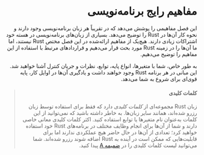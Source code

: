 <div dir="rtl">

# مفاهیم رایج برنامه‌نویسی

این فصل مفاهیمی را پوشش می‌دهد که در تقریباً هر زبان برنامه‌نویسی وجود دارند و نحوه کار آن‌ها در Rust را توضیح می‌دهد. بسیاری از زبان‌های برنامه‌نویسی در هسته خود اشتراکات زیادی دارند. هیچ‌یک از مفاهیم ارائه‌شده در این فصل مختص Rust نیستند، اما ما آن‌ها را در زمینه Rust مورد بحث قرار می‌دهیم و قراردادهای مرتبط با استفاده از این مفاهیم را توضیح می‌دهیم.

به طور خاص، شما با متغیرها، انواع پایه، توابع، نظرات و جریان کنترل آشنا خواهید شد. این مبانی در هر برنامه Rust وجود خواهند داشت و یادگیری آن‌ها در اوایل کار، پایه قوی‌ای برای شروع به شما می‌دهد.

> #### کلمات کلیدی
>
> زبان Rust مجموعه‌ای از _کلمات کلیدی_ دارد که فقط برای استفاده توسط زبان رزرو شده‌اند، همانند سایر زبان‌ها. به خاطر داشته باشید که نمی‌توانید از این کلمات به‌عنوان نام متغیرها یا توابع استفاده کنید. اکثر کلمات کلیدی معانی خاصی دارند و شما از آن‌ها برای انجام وظایف مختلف در برنامه‌های Rust خود استفاده خواهید کرد؛ تعدادی از آن‌ها در حال حاضر هیچ عملکردی ندارند اما برای قابلیت‌هایی که ممکن است در آینده به Rust اضافه شوند رزرو شده‌اند. شما می‌توانید لیست کلمات کلیدی را در [ضمیمه A][appendix_a]<!-- ignore --> پیدا کنید.

[appendix_a]: appendix-01-keywords.md

</div>